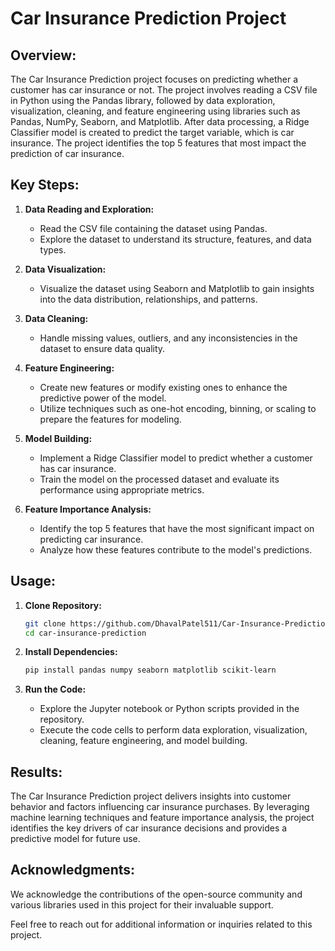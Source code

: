 # Car Insurance Prediction Project

## Overview:

The Car Insurance Prediction project focuses on predicting whether a customer has car insurance or not. The project involves reading a CSV file in Python using the Pandas library, followed by data exploration, visualization, cleaning, and feature engineering using libraries such as Pandas, NumPy, Seaborn, and Matplotlib. After data processing, a Ridge Classifier model is created to predict the target variable, which is car insurance. The project identifies the top 5 features that most impact the prediction of car insurance.

## Key Steps:

1. **Data Reading and Exploration:**
   - Read the CSV file containing the dataset using Pandas.
   - Explore the dataset to understand its structure, features, and data types.

2. **Data Visualization:**
   - Visualize the dataset using Seaborn and Matplotlib to gain insights into the data distribution, relationships, and patterns.

3. **Data Cleaning:**
   - Handle missing values, outliers, and any inconsistencies in the dataset to ensure data quality.

4. **Feature Engineering:**
   - Create new features or modify existing ones to enhance the predictive power of the model.
   - Utilize techniques such as one-hot encoding, binning, or scaling to prepare the features for modeling.

5. **Model Building:**
   - Implement a Ridge Classifier model to predict whether a customer has car insurance.
   - Train the model on the processed dataset and evaluate its performance using appropriate metrics.

6. **Feature Importance Analysis:**
   - Identify the top 5 features that have the most significant impact on predicting car insurance.
   - Analyze how these features contribute to the model's predictions.

## Usage:

1. **Clone Repository:**
   ```bash
   git clone https://github.com/DhavalPatel511/Car-Insurance-Prediction.git
   cd car-insurance-prediction
   ```

2. **Install Dependencies:**
   ```bash
   pip install pandas numpy seaborn matplotlib scikit-learn
   ```

3. **Run the Code:**
   - Explore the Jupyter notebook or Python scripts provided in the repository.
   - Execute the code cells to perform data exploration, visualization, cleaning, feature engineering, and model building.

## Results:

The Car Insurance Prediction project delivers insights into customer behavior and factors influencing car insurance purchases. By leveraging machine learning techniques and feature importance analysis, the project identifies the key drivers of car insurance decisions and provides a predictive model for future use.

## Acknowledgments:

We acknowledge the contributions of the open-source community and various libraries used in this project for their invaluable support.

Feel free to reach out for additional information or inquiries related to this project.
